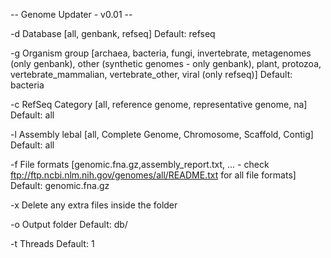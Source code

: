 
 -- Genome Updater - v0.01 --

 -d Database [all, genbank, refseq]
        Default: refseq
        
 -g Organism group [archaea, bacteria, fungi, invertebrate, metagenomes (only genbank), other (synthetic genomes - only genbank), plant, protozoa, vertebrate_mammalian, vertebrate_other, viral (only refseq)]
        Default: bacteria
        
 -c RefSeq Category [all, reference genome, representative genome, na]
        Default: all
        
 -l Assembly lebal [all, Complete Genome, Chromosome, Scaffold, Contig]
        Default: all
        
 -f File formats [genomic.fna.gz,assembly_report.txt, ... - check ftp://ftp.ncbi.nlm.nih.gov/genomes/all/README.txt for all file formats]
        Default: genomic.fna.gz
        
 -x Delete any extra files inside the folder
 
 -o Output folder
        Default: db/
        
 -t Threads
        Default: 1

